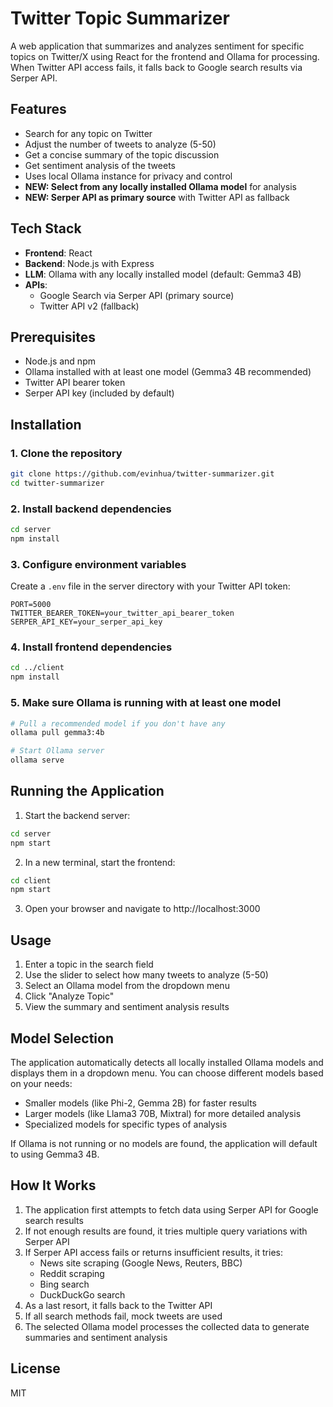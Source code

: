# Twitter Topic Summarizer

A web application that summarizes and analyzes sentiment for specific topics on Twitter/X using React for the frontend and Ollama for processing. When Twitter API access fails, it falls back to Google search results via Serper API.

## Features

- Search for any topic on Twitter
- Adjust the number of tweets to analyze (5-50)
- Get a concise summary of the topic discussion
- Get sentiment analysis of the tweets
- Uses local Ollama instance for privacy and control
- **NEW: Select from any locally installed Ollama model** for analysis
- **NEW: Serper API as primary source** with Twitter API as fallback

## Tech Stack

- **Frontend**: React
- **Backend**: Node.js with Express
- **LLM**: Ollama with any locally installed model (default: Gemma3 4B)
- **APIs**: 
  - Google Search via Serper API (primary source)
  - Twitter API v2 (fallback)

## Prerequisites

- Node.js and npm
- Ollama installed with at least one model (Gemma3 4B recommended)
- Twitter API bearer token
- Serper API key (included by default)

## Installation

### 1. Clone the repository

```bash
git clone https://github.com/evinhua/twitter-summarizer.git
cd twitter-summarizer
```

### 2. Install backend dependencies

```bash
cd server
npm install
```

### 3. Configure environment variables

Create a `.env` file in the server directory with your Twitter API token:

```
PORT=5000
TWITTER_BEARER_TOKEN=your_twitter_api_bearer_token
SERPER_API_KEY=your_serper_api_key
```

### 4. Install frontend dependencies

```bash
cd ../client
npm install
```

### 5. Make sure Ollama is running with at least one model

```bash
# Pull a recommended model if you don't have any
ollama pull gemma3:4b

# Start Ollama server
ollama serve
```

## Running the Application

1. Start the backend server:

```bash
cd server
npm start
```

2. In a new terminal, start the frontend:

```bash
cd client
npm start
```

3. Open your browser and navigate to http://localhost:3000

## Usage

1. Enter a topic in the search field
2. Use the slider to select how many tweets to analyze (5-50)
3. Select an Ollama model from the dropdown menu
4. Click "Analyze Topic"
5. View the summary and sentiment analysis results

## Model Selection

The application automatically detects all locally installed Ollama models and displays them in a dropdown menu. You can choose different models based on your needs:

- Smaller models (like Phi-2, Gemma 2B) for faster results
- Larger models (like Llama3 70B, Mixtral) for more detailed analysis
- Specialized models for specific types of analysis

If Ollama is not running or no models are found, the application will default to using Gemma3 4B.

## How It Works

1. The application first attempts to fetch data using Serper API for Google search results
2. If not enough results are found, it tries multiple query variations with Serper API
3. If Serper API access fails or returns insufficient results, it tries:
   - News site scraping (Google News, Reuters, BBC)
   - Reddit scraping
   - Bing search
   - DuckDuckGo search
4. As a last resort, it falls back to the Twitter API
5. If all search methods fail, mock tweets are used
6. The selected Ollama model processes the collected data to generate summaries and sentiment analysis

## License

MIT

